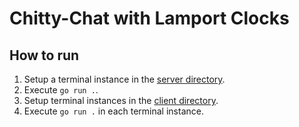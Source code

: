 # Chitty-Chat with Lamport Clocks

## How to run
1. Setup a terminal instance in the [server directory](https://github.com/2rius/DiSys-Algorithms/tree/main/LogicalTime/Lamport/server).
2. Execute `go run .`.
3. Setup terminal instances in the [client directory](https://github.com/2rius/DiSys-Algorithms/tree/main/LogicalTime/Lamport/client).
4. Execute `go run .` in each terminal instance.